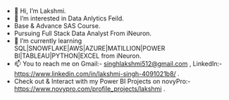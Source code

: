 - 👋 Hi, I’m Lakshmi. 
- 👀 I’m interested in Data Anlytics Feild.
-  Base & Advance SAS Course.
-  Pursuing Full Stack Data Analyst From iNeuron.
- 🌱 I’m currently learning SQL|SNOWFLAKE|AWS|AZURE|MATILLION|POWER BI|TABLEAU|PYTHON|EXCEL from iNeuron.
- 📫 You to reach me on Gmail:- singhlakshmi512@gmail.com , LinkedIn:- https://www.linkedin.com/in/lakshmi-singh-4091021b8/ .
- Check out & Interact with my Power BI Projects on novyPro:- https://www.novypro.com/profile_projects/lakshmi .

<!---
Lakshmi512/Lakshmi512 is a ✨ special ✨ repository because its `README.md` (this file) appears on your GitHub profile.
You can click the Preview link to take a look at your changes.
--->
